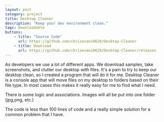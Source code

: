 ```yaml
---
layout: post
category: project
title: Desktop Cleaner
description: "Keep your dev environment clean."
tags: Downloadable
buttons:
    - title: "Source Code"
      url: https://github.com/chrisevans9629/Desktop-Cleaner
    - title: Download
      url: https://github.com/chrisevans9629/Desktop-Cleaner/releases
---
```


As developers we use a lot of different apps.  We download samples, take screenshots, and clutter our desktop with files.  It's a pain to try to keep our desktop clean, so I created a program that will do it for me.  Desktop Cleaner is a console app that will move files on my desktop to folders based on their file type.  In most cases this makes it really easy for me to find what I need.

There is some logic and associations.  Images will all be put into one folder (jpg,png, etc.)

The code is less than 100 lines of code and a really simple solution for a common problem that I have.